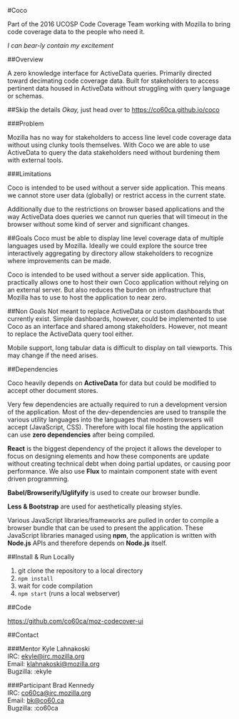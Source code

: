 #Coco


Part of the 2016 UCOSP Code Coverage Team working with Mozilla to bring code coverage data to the people who need it.

*I can bear-ly contain my excitement*

##Overview

A zero knowledge interface for ActiveData queries. Primarily directed toward decimating code coverage data. Built for stakeholders to access pertinent data housed in ActiveData without struggling with query language or schemas. 

##Skip the details
*Okay,* just head over to https://co60ca.github.io/coco

###Problem

Mozilla has no way for stakeholders to access line level code coverage data without using clunky tools themselves. With Coco we are able to use ActiveData to query the data stakeholders need without burdening them with external tools.

###Limitations

Coco is intended to be used without a server side application. This means we cannot store user data (globally) or restrict access in the current state.

Additionally due to the restrictions on browser based applications and the way ActiveData does queries we cannot run queries that will timeout in the browser without some kind of server and significant changes.

##Goals 
Coco must be able to display line level coverage data of multiple languages used by Mozilla. Ideally we could explore the source tree interactively aggregating by directory allow stakeholders to recognize where improvements can be made.

Coco is intended to be used without a server side application. This, practically allows one to host their own Coco application without relying on an external server. But also reduces the burden on infrastructure that Mozilla has to use to host the application to near zero.

##Non Goals
Not meant to replace ActiveData or custom dashboards that currently exist. Simple dashboards, however, could be implemented to use Coco as an interface and shared among stakeholders. However, not meant to replace the ActiveData query tool either. 

Mobile support, long tabular data is difficult to display on tall viewports. This may change if the need arises.

##Dependencies

Coco heavily depends on **ActiveData** for data but could be modified to accept other document stores.

Very few dependencies are actually required to run a development version of the application. Most of the dev-dependencies are used to transpile the various utility languages into the languages that modern browsers will accept (JavaScript, CSS). Therefore with local file hosting the application can use **zero dependencies** after being compiled.

**React** is the biggest dependency of the project it allows the developer to focus on designing elements and how these components are update without creating technical debt when doing partial updates, or causing poor performance. We also use **Flux** to maintain component state with event driven programming. 

**Babel/Browserify/Uglifyify** is used to create our browser bundle.

**Less & Bootstrap** are used for aesthetically pleasing styles.

Various JavaScript libraries/frameworks are pulled in order to compile a browser bundle that can be used to present the application. These JavaScript libraries managed using **npm**, the application is written with **Node.js** APIs and therefore depends on **Node.js** itself.

##Install & Run Locally

1. git clone the repository to a local directory
2. `npm install`
3. wait for code compilation
4. `npm start` (runs a local webserver)


##Code

https://github.com/co60ca/moz-codecover-ui

##Contact

###Mentor
Kyle Lahnakoski  
IRC: ekyle@irc.mozilla.org  
Email: klahnakoski@mozilla.org  
Bugzilla: :ekyle  

###Participant
Brad Kennedy  
IRC: co60ca@irc.mozilla.org  
Email: bk@co60.ca  
Bugzilla: :co60ca  
